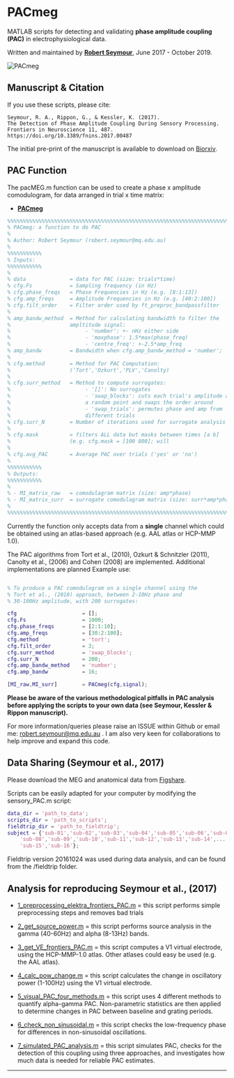 # PACmeg

MATLAB scripts for detecting and validating **phase amplitude coupling (PAC)** in electrophysiological data.

Written and maintained by **[Robert Seymour](http://neurofractal.github.io)**, June 2017 - October 2019.

![PACmeg](https://github.com/neurofractal/PACmeg/blob/master/figures_and_results/PAC_figure4-1.jpg)

## Manuscript & Citation

If you use these scripts, please cite:

```
Seymour, R. A., Rippon, G., & Kessler, K. (2017). 
The Detection of Phase Amplitude Coupling During Sensory Processing. 
Frontiers in Neuroscience 11, 487. 
https://doi.org/10.3389/fnins.2017.00487
```
The initial pre-print of the manuscript is available to download on [Biorxiv](https://doi.org/10.1101/163006).

## PAC Function

The pacMEG.m function can be used to create a phase x amplitude comodulogram, for data arranged in trial x time matrix:

* **[PACmeg](https://github.com/neurofractal/PACmeg/blob/master/functions/PACmeg.m)**

```matlab
%%%%%%%%%%%%%%%%%%%%%%%%%%%%%%%%%%%%%%%%%%%%%%%%%%%%%%%%%%%%%%%%%%%%%%%%%%%%%%%%%%%
% PACmeg: a function to do PAC
%
% Author: Robert Seymour (robert.seymour@mq.edu.au)
%
%%%%%%%%%%%
% Inputs:
%%%%%%%%%%%
%
% data              = data for PAC (size: trials*time)
% cfg.Fs            = Sampling frequency (in Hz)
% cfg.phase_freqs   = Phase Frequencies in Hz (e.g. [8:1:13])
% cfg.amp_freqs     = Amplitude Frequencies in Hz (e.g. [40:2:100])
% cfg.filt_order    = Filter order used by ft_preproc_bandpassfilter
%
% amp_bandw_method  = Method for calculating bandwidth to filter the 
%                   ampltitude signal:
%                        - 'number': +- nHz either side
%                        - 'maxphase': 1.5*max(phase_freq)
%                        - 'centre_freq': +-2.5*amp_freq
% amp_bandw         = Bandwidth when cfg.amp_bandw_method = 'number'; 
%
% cfg.method        = Method for PAC Computation:
%                   ('Tort','Ozkurt','PLV','Canolty)
%
% cfg.surr_method   = Method to compute surrogates:
%                        - '[]': No surrogates
%                        - 'swap_blocks': cuts each trial's amplitude at 
%                        a random point and swaps the order around
%                        - 'swap_trials': permutes phase and amp from
%                        different trials
% cfg.surr_N        = Number of iterations used for surrogate analysis
%
% cfg.mask          = filters ALL data but masks between times [a b]
%                   (e.g. cfg.mask = [100 800]; will 
%
% cfg.avg_PAC       = Average PAC over trials ('yes' or 'no')
%
%%%%%%%%%%%
% Outputs:
%%%%%%%%%%%
%
% - MI_matrix_raw   = comodulagram matrix (size: amp*phase)
% - MI_matrix_surr  = surrogate comodulagram matrix (size: surr*amp*phase)
%
%%%%%%%%%%%%%%%%%%%%%%%%%%%%%%%%%%%%%%%%%%%%%%%%%%%%%%%%%%%%%%%%%%%%%%%%%%%%%%%%%%%
```

Currently the function only accepts data from a **single** channel which could be obtained using an atlas-based approach (e.g. AAL atlas or HCP-MMP 1.0).

The PAC algorithms from Tort et al., (2010), Ozkurt & Schnitzler (2011), Canolty et al., (2006) and Cohen (2008) are implemented. Additional implementations are planned
Example use:

```matlab

% To produce a PAC comodulogram on a single channel using the 
% Tort et al., (2010) approach, between 2-10Hz phase and 
% 30-100Hz amplitude, with 200 surrogates:

cfg                     = [];
cfg.Fs                  = 1000;
cfg.phase_freqs         = [2:1:10];
cfg.amp_freqs           = [30:2:100];
cfg.method              = 'tort';
cfg.filt_order          = 3;
cfg.surr_method         = 'swap_blocks';
cfg.surr_N              = 200;
cfg.amp_bandw_method    = 'number';
cfg.amp_bandw           = 16;

[MI_raw,MI_surr]        = PACmeg(cfg,signal);
```

**Please be aware of the various methodological pitfalls in PAC analysis before applying the scripts to your own data (see Seymour, Kessler & Rippon manuscript).**


For more information/queries please raise an ISSUE within Github or email me: robert.seymour@mq.edu.au . I am also very keen for collaborations to help improve and expand this code.

## Data Sharing (Seymour et al., 2017)

Please download the MEG and anatomical data from [Figshare](https://figshare.com/collections/The_Detection_of_Phase_Amplitude_Coupling_During_Sensory_Processing/3819106).

Scripts can be easily adapted for your computer by modifying the sensory_PAC.m script:

```matlab
data_dir = 'path_to_data';
scripts_dir = 'path_to_scripts';
fieldtrip_dir = 'path_to_fieldtrip';
subject = {'sub-01','sub-02','sub-03','sub-04','sub-05','sub-06','sub-07',...
    'sub-08','sub-09','sub-10','sub-11','sub-12','sub-13','sub-14',...
    'sub-15','sub-16'};
```

Fieldtrip version 20161024 was used during data analysis, and can be found from the /fieldtrip folder.

## Analysis for reproducing Seymour et al., (2017)

* [1_preprocessing_elektra_frontiers_PAC.m](https://github.com/neurofractal/PACmeg/blob/master/1_preprocessing_elektra_frontiers_PAC.m) = this script performs simple preprocessing steps and removes bad trials

* [2_get_source_power.m](https://github.com/neurofractal/PACmeg/blob/master/2_get_source_power.m) = this script performs source analysis in the gamma (40-60Hz) and alpha (8-13Hz) bands.

* [3_get_VE_frontiers_PAC.m](https://github.com/neurofractal/PACmeg/blob/master/3_get_VE_frontiers_PAC.m) = this script computes a V1 virtual electrode, using the HCP-MMP-1.0 atlas. Other atlases could easy be used (e.g. the AAL atlas).

* [4_calc_pow_change.m](https://github.com/neurofractal/PACmeg/blob/master/4_calc_pow_change.m) = this script calculates the change in oscillatory power (1-100Hz) using the V1 virtual electrode.

* [5_visual_PAC_four_methods.m](https://github.com/neurofractal/PACmeg/blob/master/5_visual_PAC_four_methods.m) = this script uses 4 different methods to quantify alpha-gamma PAC. Non-parametric statistics are then applied to determine changes in PAC between baseline and grating periods.

* [6_check_non_sinusoidal.m](https://github.com/neurofractal/PACmeg/blob/master/6_check_non_sinusoidal.m) = this script checks the low-frequency phase for differences in non-sinusoidal oscillations.

* [7_simulated_PAC_analysis.m](https://github.com/neurofractal/PACmeg/blob/master/7_simulated_PAC_analysis.m) = this script simulates PAC, checks for the detection of this coupling using three approaches, and investigates how much data is needed for reliable PAC estimates.

---

